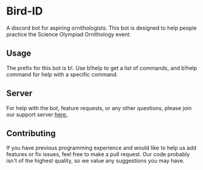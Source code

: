 # Bird-ID
A discord bot for aspiring ornithologists. This bot is designed to help people practice the Science Olympiad Ornithology event.
## Usage
The prefix for this bot is b!. Use b!help to get a list of commands, and b!help command for help with a specific command.
## Server
For help with the bot, feature requests, or any other questions, please join our support server [here.](https://discord.gg/fXxYyDJ)
## Contributing
If you have previous programming experience and would like to help us add features or fix issues, feel free to make a pull request. Our code probably isn't of the highest quality, so we value any suggestions you may have.